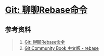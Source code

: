 # [Git: 聊聊Rebase命令](https://mp.weixin.qq.com/s?__biz=MzAwNDYwNzU2MQ==&mid=400938481&idx=1&sn=f4d92674ebf00c0a208936e6467c3da1&scene=21#wechat_redirect)

## 参考资料
>1. [Git: 聊聊Rebase命令](https://mp.weixin.qq.com/s?__biz=MzAwNDYwNzU2MQ==&mid=400938481&idx=1&sn=f4d92674ebf00c0a208936e6467c3da1&scene=21#wechat_redirect)
>2. [Git Community Book 中文版 - rebase](http://gitbook.liuhui998.com/4_2.html)